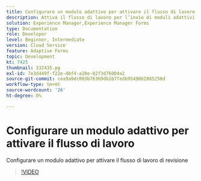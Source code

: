 ```yaml
---
title: Configurare un modulo adattivo per attivare il flusso di lavoro
description: Attiva il flusso di lavoro per l’invio di moduli adattivi.
solution: Experience Manager,Experience Manager Forms
type: Documentation
role: Developer
level: Beginner, Intermediate
version: Cloud Service
feature: Adaptive Forms
topic: Development
kt: 7425
thumbnail: 332435.pg
exl-id: 7e3d449f-f22e-4bf4-a20e-82f3d76004a2
source-git-commit: cea9a9dc003b76369db1b7fedb9549062885258d
workflow-type: tm+mt
source-wordcount: '26'
ht-degree: 0%

---
```


# Configurare un modulo adattivo per attivare il flusso di lavoro

Configurare un modulo adattivo per attivare il flusso di lavoro di revisione

>[!VIDEO](https://video.tv.adobe.com/v/332435?quality=12&learn=on)
